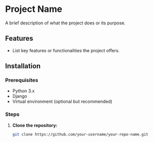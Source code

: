 # Project Name

A brief description of what the project does or its purpose.

## Features

- List key features or functionalities the project offers.

## Installation

### Prerequisites

- Python 3.x
- Django
- Virtual environment (optional but recommended)

### Steps

1. **Clone the repository:**

   ```bash
   git clone https://github.com/your-username/your-repo-name.git
